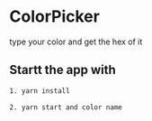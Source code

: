 # ColorPicker
type your color and get the hex of it 

## Startt the app with 

```bash
1. yarn install 

2. yarn start and color name 
```


 
